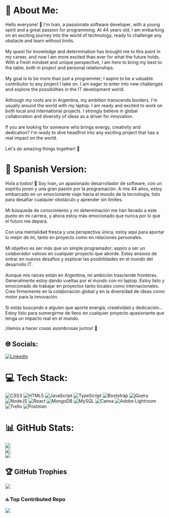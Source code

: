 # 💫 About Me:
Hello everyone! 👋 I'm Ivan, a passionate software developer, with a young spirit and a great passion for programming. At 44 years old, I am embarking on an exciting journey into the world of technology, ready to challenge any obstacle and learn without limits.<br><br>My quest for knowledge and determination has brought me to this point in my career, and now I am more excited than ever for what the future holds.<br>With a fresh mindset and unique perspective, I am here to bring my best to the table, both in project and personal relationships. <br><br>My goal is to be more than just a programmer; I aspire to be a valuable contributor to any project I take on. I am eager to enter into new challenges and explore the possibilities in the IT development world.<br><br>Although my roots are in Argentina, my ambition transcends borders. I'm usually around the world with my laptop. I am ready and excited to work on both local and international projects. I strongly believe in global collaboration and diversity of ideas as a driver for innovation.<br><br>If you are looking for someone who brings energy, creativity and dedication? I'm ready to dive headfirst into any exciting project that has a real impact on the world.<br><br>Let's do amazing things together! 🚀

# 💫 Spanish Version:
Hola a todos! 👋 Soy Ivan, un apasionado desarrollador de software, con un espíritu joven y una gran pasión por la programación. A mis 44 años, estoy embarcado en un emocionante viaje hacia el mundo de la tecnología, listo para desafiar cualquier obstáculo y aprender sin límites.<br><br>Mi búsqueda de conocimiento y mi determinación me han llevado a este punto en mi carrera, y ahora estoy más emocionado que nunca por lo que el futuro me depara.<br><br>Con una mentalidad fresca y una perspectiva única, estoy aquí para aportar lo mejor de mi, tanto en proyecto como en relaciones personales. <br><br>Mi objetivo es ser más que un simple programador; aspiro a ser un colaborador valioso en cualquier proyecto que aborde. Estoy ansioso de entrar en nuevos desafíos y explorar las posibilidades en el mundo del desarrollo IT.<br><br>Aunque mis raíces están en Argentina, mi ambición trasciende fronteras. Generalmente estoy dando vueltas por el mundo con mi laptop. Estoy listo y emocionado de trabajar en proyectos tanto locales como internacionales. Creo firmemente en la colaboración global y en la diversidad de ideas como motor para la innovación.<br><br>Si estás buscando a alguien que aporte energía, creatividad y dedicación... Estoy listo para sumergirme de lleno en cualquier proyecto apasionante que tenga un impacto real en el mundo.

¡Vamos a hacer cosas asombrosas juntos! 🚀


## 🌐 Socials:
[![LinkedIn](https://img.shields.io/badge/LinkedIn-%230077B5.svg?logo=linkedin&logoColor=white)](https://linkedin.com/in/https://www.linkedin.com/in/ivanjosevila/?locale=en_US) 

# 💻 Tech Stack:
![CSS3](https://img.shields.io/badge/css3-%231572B6.svg?style=flat&logo=css3&logoColor=white) ![HTML5](https://img.shields.io/badge/html5-%23E34F26.svg?style=flat&logo=html5&logoColor=white) ![JavaScript](https://img.shields.io/badge/javascript-%23323330.svg?style=flat&logo=javascript&logoColor=%23F7DF1E) ![TypeScript](https://img.shields.io/badge/typescript-%23007ACC.svg?style=flat&logo=typescript&logoColor=white) ![Bootstrap](https://img.shields.io/badge/bootstrap-%238511FA.svg?style=flat&logo=bootstrap&logoColor=white) ![jQuery](https://img.shields.io/badge/jquery-%230769AD.svg?style=flat&logo=jquery&logoColor=white) ![NodeJS](https://img.shields.io/badge/node.js-6DA55F?style=flat&logo=node.js&logoColor=white) ![React](https://img.shields.io/badge/react-%2320232a.svg?style=flat&logo=react&logoColor=%2361DAFB) ![MongoDB](https://img.shields.io/badge/MongoDB-%234ea94b.svg?style=flat&logo=mongodb&logoColor=white) ![MySQL](https://img.shields.io/badge/mysql-%2300000f.svg?style=flat&logo=mysql&logoColor=white) ![Canva](https://img.shields.io/badge/Canva-%2300C4CC.svg?style=flat&logo=Canva&logoColor=white) ![Adobe Lightroom](https://img.shields.io/badge/Adobe%20Lightroom-31A8FF.svg?style=flat&logo=Adobe%20Lightroom&logoColor=white) ![Trello](https://img.shields.io/badge/Trello-%23026AA7.svg?style=flat&logo=Trello&logoColor=white) ![Postman](https://img.shields.io/badge/Postman-FF6C37?style=flat&logo=postman&logoColor=white)
# 📊 GitHub Stats:
![](https://github-readme-stats.vercel.app/api?username=iamivanvila&theme=tokyonight&hide_border=false&include_all_commits=true&count_private=false)<br/>
![](https://github-readme-streak-stats.herokuapp.com/?user=iamivanvila&theme=tokyonight&hide_border=false)<br/>
![](https://github-readme-stats.vercel.app/api/top-langs/?username=iamivanvila&theme=tokyonight&hide_border=false&include_all_commits=true&count_private=false&layout=compact)

## 🏆 GitHub Trophies
![](https://github-profile-trophy.vercel.app/?username=iamivanvila&theme=tokyonight&no-frame=true&no-bg=true&margin-w=4)

### 🔝 Top Contributed Repo
![](https://github-contributor-stats.vercel.app/api?username=iamivanvila&limit=5&theme=dark&combine_all_yearly_contributions=true)

<!-- Proudly created with GPRM ( https://gprm.itsvg.in ) -->
